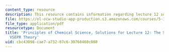 ```yaml
---
content_type: resource
description: This resource contains information regarding lecture 12 solution.
file: https://ol-ocw-studio-app-production.s3.amazonaws.com/courses/5-111sc-principles-of-chemical-science-fall-2014/cbc43098cae7a73207c630760460c080_MIT5_111F14_Lec12Soln.pdf
file_type: application/pdf
resourcetype: Document
title: 'Principles of Chemical Science, Solutions for Lecture 12: The Shapes of Molecules:
  VSEPR Theory'
uid: cbc43098-cae7-a732-07c6-30760460c080
---
```

